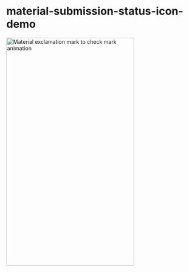 # material-submission-status-icon-demo

<img alt="Material exclamation mark to check mark animation" src="http://i.imgur.com/zVkc5lg.gif" width="336px" height="600px" />
